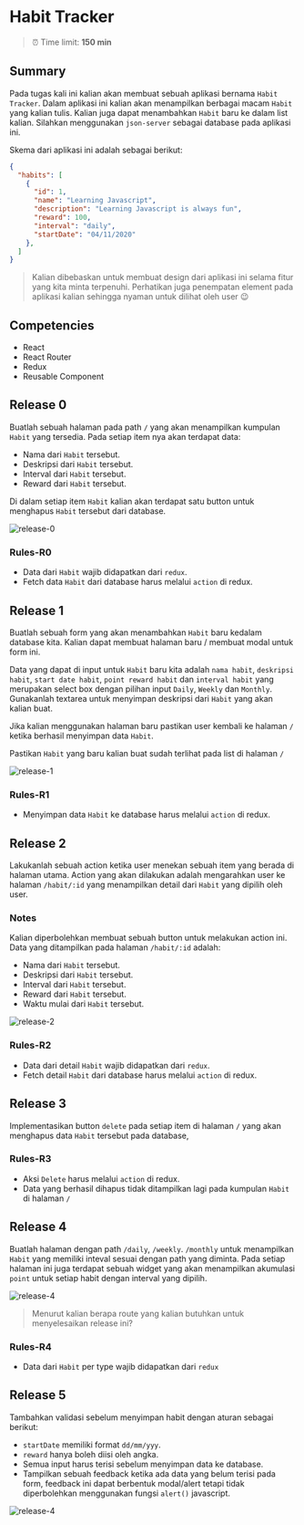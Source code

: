 # Habit Tracker

> ⏰ Time limit: **150 min**

## Summary

Pada tugas kali ini kalian akan membuat sebuah aplikasi bernama `Habit Tracker`. Dalam aplikasi ini kalian akan menampilkan berbagai macam `Habit` yang kalian tulis. Kalian juga dapat menambahkan `Habit` baru ke dalam list kalian. Silahkan menggunakan `json-server` sebagai database pada aplikasi ini.

Skema dari aplikasi ini adalah sebagai berikut:

```JSON
{
  "habits": [
    {
      "id": 1,
      "name": "Learning Javascript",
      "description": "Learning Javascript is always fun",
      "reward": 100,
      "interval": "daily",
      "startDate": "04/11/2020"
    },
  ]
}
```

> Kalian dibebaskan untuk membuat design dari aplikasi ini selama fitur yang kita minta terpenuhi. Perhatikan juga penempatan element pada aplikasi kalian sehingga nyaman untuk dilihat oleh user 😉

## Competencies

- React
- React Router
- Redux
- Reusable Component

## Release 0

Buatlah sebuah halaman pada path `/` yang akan menampilkan kumpulan `Habit` yang tersedia. Pada setiap item nya akan terdapat data:

- Nama dari `Habit` tersebut.
- Deskripsi dari `Habit` tersebut.
- Interval dari `Habit` tersebut.
- Reward dari `Habit` tersebut.

Di dalam setiap item `Habit` kalian akan terdapat satu button untuk menghapus `Habit` tersebut dari database.

![release-0](./list.png)

### Rules-R0

- Data dari `Habit` wajib didapatkan dari `redux`.
- Fetch data `Habit` dari database harus melalui `action` di redux.

## Release 1

Buatlah sebuah form yang akan menambahkan `Habit` baru kedalam database kita. Kalian dapat membuat halaman baru / membuat modal untuk form ini.

Data yang dapat di input untuk `Habit` baru kita adalah `nama habit`, `deskripsi habit`, `start date habit`, `point reward habit` dan `interval habit` yang merupakan select box dengan pilihan input `Daily`, `Weekly` dan `Monthly`. Gunakanlah textarea untuk menyimpan deskripsi dari `Habit` yang akan kalian buat.

Jika kalian menggunakan halaman baru pastikan user kembali ke halaman `/` ketika berhasil menyimpan data `Habit`.

Pastikan `Habit` yang baru kalian buat sudah terlihat pada list di halaman `/`

![release-1](./add.png)

### Rules-R1

- Menyimpan data `Habit` ke database harus melalui `action` di redux.

## Release 2

Lakukanlah sebuah action ketika user menekan sebuah item yang berada di halaman utama. Action yang akan dilakukan adalah mengarahkan user ke halaman `/habit/:id` yang menampilkan detail dari `Habit` yang dipilih oleh user.

### Notes

Kalian diperbolehkan membuat sebuah button untuk melakukan action ini. Data yang ditampilkan pada halaman `/habit/:id` adalah:

- Nama dari `Habit` tersebut.
- Deskripsi dari `Habit` tersebut.
- Interval dari `Habit` tersebut.
- Reward dari `Habit` tersebut.
- Waktu mulai dari `Habit` tersebut.

![release-2](./detail.png)

### Rules-R2

- Data dari detail `Habit` wajib didapatkan dari `redux`.
- Fetch detail `Habit` dari database harus melalui `action` di redux.

## Release 3

Implementasikan button `delete` pada setiap item di halaman `/` yang akan menghapus data `Habit` tersebut pada database,

### Rules-R3

- Aksi `Delete` harus melalui `action` di redux.
- Data yang berhasil dihapus tidak ditampilkan lagi pada kumpulan `Habit` di halaman `/`

## Release 4

Buatlah halaman dengan path `/daily`, `/weekly`. `/monthly` untuk menampilkan `Habit` yang memiliki inteval sesuai dengan path yang diminta. Pada setiap halaman ini juga terdapat sebuah widget yang akan menampilkan akumulasi `point` untuk setiap habit dengan interval yang dipilih.

![release-4](./daily.png)

> Menurut kalian berapa route yang kalian butuhkan untuk menyelesaikan release ini?

### Rules-R4

- Data dari `Habit` per type wajib didapatkan dari `redux`

## Release 5

Tambahkan validasi sebelum menyimpan habit dengan aturan sebagai berikut:

- `startDate` memiliki format `dd/mm/yyy`.
- `reward` hanya boleh diisi oleh angka.
- Semua input harus terisi sebelum menyimpan data ke database.
- Tampilkan sebuah feedback ketika ada data yang belum terisi pada form,
  feedback ini dapat berbentuk modal/alert tetapi tidak diperbolehkan
  menggunakan fungsi `alert()` javascript.

![release-4](./addError.png)

